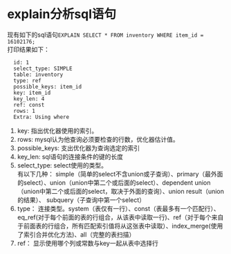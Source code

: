 # explain分析sql语句

现有如下的sql语句`EXPLAIN SELECT * FROM inventory WHERE item_id = 16102176;`  
打印结果如下：
``` 
  id: 1  
  select_type: SIMPLE  
  table: inventory  
  type: ref  
  possible_keys: item_id  
  key: item_id  
  key_len: 4  
  ref: const  
  rows: 1  
  Extra: Using where
```
1. key: 指出优化器使用的索引。
2. rows: mysql认为他查询必须要检查的行数，优化器估计值。
3. possible_keys: 支出优化器为查询选定的索引
4. key_len: sql语句的连接条件的键的长度
5. select_type: select使用的类型。  
   有以下几种： simple（简单的select不含union或子查询）、primary（最外面的select）、union（union中第二个或后面的select）、dependent union（union中第二个或后面的select，取决于外面的查询）、union result（union的结果）、 subquery（子查询中第一个select）
6. type： 连接类型。system（表仅有一行）、const（表最多有一个匹配行）、eq_ref(对于每个前面的表的行组合，从该表中读取一行)、ref（对于每个来自于前面表的行组合，所有匹配索引值将从这张表中读取）、index_merge(使用了索引合并优化方法)、all（完整的表扫描）
7. ref： 显示使用哪个列或常数与key一起从表中选择行